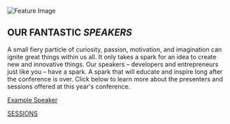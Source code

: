 ![Feature Image](/Images/3-Speakers.jpg)

## OUR FANTASTIC *SPEAKERS*

A small fiery particle of curiosity, passion, motivation, and imagination can ignite great things within us all. It only takes a spark for an idea to create new and innovative things. Our speakers &ndash; developers and entrepreneurs just like you &ndash; have a spark. A spark that will educate and inspire long after the conference is over. Click below to learn more about the presenters and sessions offered at this year's conference.

[Example Speaker](http://sparkconf.org/sessions/?tag=Example+Speaker "Click to view Example Speaker's session(s)")<br />

[SESSIONS](http://sparkconf.org/sessions)

